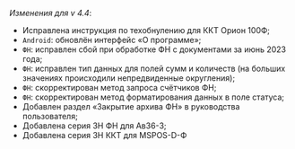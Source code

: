 _Изменения для v 4.4_:
- Исправлена инструкция по техобнулению для ККТ Орион 100Ф;
- `Android`: обновлён интерфейс «О программе»;
- `ФН`: исправлен сбой при обработке ФН с документами за июнь 2023 года;
- `ФН`: исправлен тип данных для полей сумм и количеств (на больших значениях происходили непредвиденные округления);
- `ФН`: скорректирован метод запроса счётчиков ФН;
- `ФН`: скорректирован метод форматирования данных в поле статуса;
- Добавлен раздел «Закрытие архива ФН» в руководства пользователя;
- Добавлена серия ЗН ФН для Ав36-3;
- Добавлена серия ЗН ККТ для MSPOS-D-Ф
